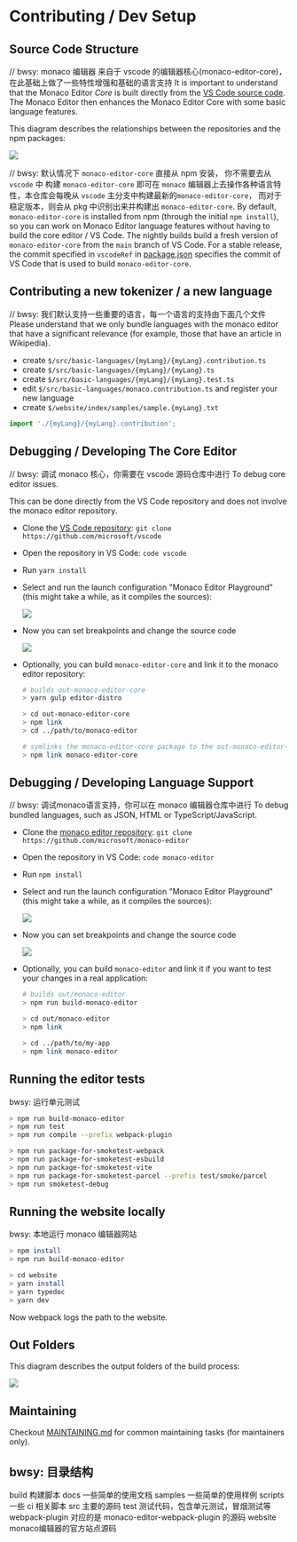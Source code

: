 # Contributing / Dev Setup

## Source Code Structure

// bwsy: monaco 编辑器 来自于 vscode 的编辑器核心(monaco-editor-core)，在此基础上做了一些特性增强和基础的语言支持
It is important to understand that the Monaco Editor _Core_ is built directly from the [VS Code source code](https://github.com/microsoft/vscode).
The Monaco Editor then enhances the Monaco Editor Core with some basic language features.

This diagram describes the relationships between the repositories and the npm packages:

![](./docs/code-structure.dio.svg)

// bwsy: 默认情况下 `monaco-editor-core` 直接从 npm 安装，
你不需要去从 `vscode` 中 构建 `monaco-editor-core` 即可在 `monaco` 编辑器上去操作各种语言特性，本仓库会每晚从 `vscode` 主分支中构建最新的`monaco-editor-core`，
而对于稳定版本，则会从 pkg 中识别出来并构建出 `monaco-editor-core`.
By default, `monaco-editor-core` is installed from npm (through the initial `npm install`), so you can work on Monaco Editor language features without having to build the core editor / VS Code.
The nightly builds build a fresh version of `monaco-editor-core` from the `main` branch of VS Code.
For a stable release, the commit specified in `vscodeRef` in [package.json](./package.json) specifies the commit of VS Code that is used to build `monaco-editor-core`.


## Contributing a new tokenizer / a new language
// bwsy: 我们默认支持一些重要的语言，每一个语言的支持由下面几个文件
Please understand that we only bundle languages with the monaco editor that have a significant relevance (for example, those that have an article in Wikipedia).

- create `$/src/basic-languages/{myLang}/{myLang}.contribution.ts`
- create `$/src/basic-languages/{myLang}/{myLang}.ts`
- create `$/src/basic-languages/{myLang}/{myLang}.test.ts`
- edit `$/src/basic-languages/monaco.contribution.ts` and register your new language
- create `$/website/index/samples/sample.{myLang}.txt`

```js
import './{myLang}/{myLang}.contribution';
```

## Debugging / Developing The Core Editor

// bwsy: 调试 monaco 核心，你需要在 vscode 源码仓库中进行
To debug core editor issues.

This can be done directly from the VS Code repository and does not involve the monaco editor repository.

- Clone the [VS Code repository](https://github.com/microsoft/vscode): `git clone https://github.com/microsoft/vscode`
- Open the repository in VS Code: `code vscode`
- Run `yarn install`
- Select and run the launch configuration "Monaco Editor Playground" (this might take a while, as it compiles the sources):

  ![](./docs/launch%20config.png)

- Now you can set breakpoints and change the source code

  ![](./docs/debugging-core.gif)

- Optionally, you can build `monaco-editor-core` and link it to the monaco editor repository:

  ```bash
  # builds out-monaco-editor-core
  > yarn gulp editor-distro

  > cd out-monaco-editor-core
  > npm link
  > cd ../path/to/monaco-editor

  # symlinks the monaco-editor-core package to the out-monaco-editor-core folder we just built
  > npm link monaco-editor-core
  ```

## Debugging / Developing Language Support

// bwsy: 调试monaco语言支持，你可以在 monaco 编辑器仓库中进行
To debug bundled languages, such as JSON, HTML or TypeScript/JavaScript.

- Clone the [monaco editor repository](https://github.com/microsoft/monaco-editor): `git clone https://github.com/microsoft/monaco-editor`
- Open the repository in VS Code: `code monaco-editor`
- Run `npm install`
- Select and run the launch configuration "Monaco Editor Playground" (this might take a while, as it compiles the sources):

  ![](./docs/launch%20config.png)

- Now you can set breakpoints and change the source code

  ![](./docs/debugging-languages.gif)

- Optionally, you can build `monaco-editor` and link it if you want to test your changes in a real application:

  ```bash
  # builds out/monaco-editor
  > npm run build-monaco-editor

  > cd out/monaco-editor
  > npm link

  > cd ../path/to/my-app
  > npm link monaco-editor
  ```

## Running the editor tests
bwsy: 运行单元测试
```bash
> npm run build-monaco-editor
> npm run test
> npm run compile --prefix webpack-plugin

> npm run package-for-smoketest-webpack
> npm run package-for-smoketest-esbuild
> npm run package-for-smoketest-vite
> npm run package-for-smoketest-parcel --prefix test/smoke/parcel
> npm run smoketest-debug
```

## Running the website locally
bwsy: 本地运行 monaco 编辑器网站
```bash
> npm install
> npm run build-monaco-editor

> cd website
> yarn install
> yarn typedoc
> yarn dev
```

Now webpack logs the path to the website.

## Out Folders

This diagram describes the output folders of the build process:

![](./docs/out-folders.dio.svg)

## Maintaining

Checkout [MAINTAINING.md](./MAINTAINING.md) for common maintaining tasks (for maintainers only).

## bwsy: 目录结构 
build 构建脚本
docs 一些简单的使用文档
samples 一些简单的使用样例
scripts 一些 ci 相关脚本
src 主要的源码
test 测试代码，包含单元测试，冒烟测试等
webpack-plugin 对应的是 monaco-editor-webpack-plugin 的源码
website monaco编辑器的官方站点源码
